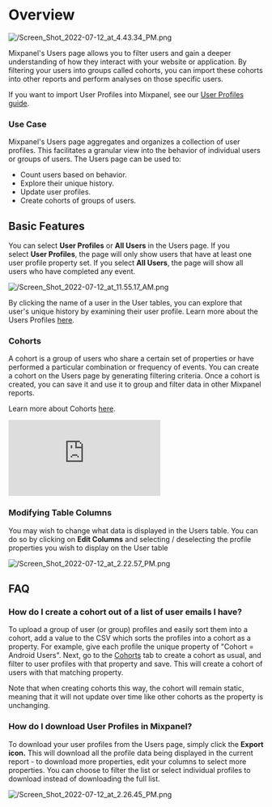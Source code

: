 # Overview
![/Screen_Shot_2022-07-12_at_4.43.34_PM.png](/Screen_Shot_2022-07-12_at_4.43.34_PM.png)

Mixpanel's Users page allows you to filter users and gain a deeper understanding of how they interact with your website or application. By filtering your users into groups called cohorts, you can import these cohorts into other reports and perform analyses on those specific users.

If you want to import User Profiles into Mixpanel, see our [User Profiles guide](/docs/data-structure/user-profiles).

### Use Case

Mixpanel's Users page aggregates and organizes a collection of user profiles. This facilitates a granular view into the behavior of individual users or groups of users. The Users page can be used to:

- Count users based on behavior.
- Explore their unique history.
- Update user profiles.
- Create cohorts of groups of users.

## Basic Features

You can select **User Profiles** or **All Users** in the Users page. If you select **User Profiles**, the page will only show users that have at least one user profile property set. If you select **All Users**, the page will show all users who have completed any event.

![/Screen_Shot_2022-07-12_at_11.55.17_AM.png](/Screen_Shot_2022-07-12_at_11.55.17_AM.png)

By clicking the name of a user in the User tables, you can explore that user's unique history by examining their user profile. Learn more about the Users Profiles [here](/docs/data-structure/user-profiles).

### Cohorts

A cohort is a group of users who share a certain set of properties or have performed a particular combination or frequency of events. You can create a cohort on the Users page by generating filtering criteria. Once a cohort is created, you can save it and use it to group and filter data in other Mixpanel reports.

Learn more about Cohorts [here](/docs/users/cohorts).

<p style={{ position: 'relative', paddingBottom: '56.25%', height: 0, overflow: 'hidden' }}>
  <iframe src="https://www.loom.com/embed/c1f5c6b268f94d06877b6e05083934bb" frameborder="0" style={{ position: 'absolute', top: 0, left: 0, width: '100%', height: '100%' }} allowfullscreen></iframe>
</p>

### Modifying Table Columns

You may wish to change what data is displayed in the Users table. You can do so by clicking on **Edit Columns** and selecting / deselecting the profile properties you wish to display on the User table

![/Screen_Shot_2022-07-12_at_2.22.57_PM.png](/Screen_Shot_2022-07-12_at_2.22.57_PM.png)


## FAQ

### How do I create a cohort out of a list of user emails I have?

To upload a group of user (or group) profiles and easily sort them into a cohort, add a value to the CSV which sorts the profiles into a cohort as a property. For example, give each profile the unique property of "Cohort = Android Users". Next, go to the [Cohorts](/docs/users/cohorts#creating-cohorts) tab to create a cohort as usual, and filter to user profiles with that property and save. This will create a cohort of users with that matching property.

Note that when creating cohorts this way, the cohort will remain static, meaning that it will not update over time like other cohorts as the property is unchanging.

### How do I download User Profiles in Mixpanel?

To download your user profiles from the Users page, simply click the **Export icon.** This will download all the profile data being displayed in the current report - to download more properties, edit your columns to select more properties. You can choose to filter the list or select individual profiles to download instead of downloading the full list.

![/Screen_Shot_2022-07-12_at_2.26.45_PM.png](/Screen_Shot_2022-07-12_at_2.26.45_PM.png)
